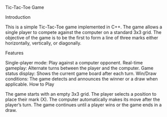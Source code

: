 Tic-Tac-Toe Game

Introduction

This is a simple Tic-Tac-Toe game implemented in C++. The game allows a single player to compete against the computer on a standard 3x3 grid. The objective of the game is to be the first to form a line of three marks either horizontally, vertically, or diagonally.

Features

Single-player mode: Play against a computer opponent.
Real-time gameplay: Alternate turns between the player and the computer.
Game status display: Shows the current game board after each turn.
Win/Draw conditions: The game detects and announces the winner or a draw when applicable.
How to Play

The game starts with an empty 3x3 grid.
The player selects a position to place their mark (X).
The computer automatically makes its move after the player’s turn.
The game continues until a player wins or the game ends in a draw.

